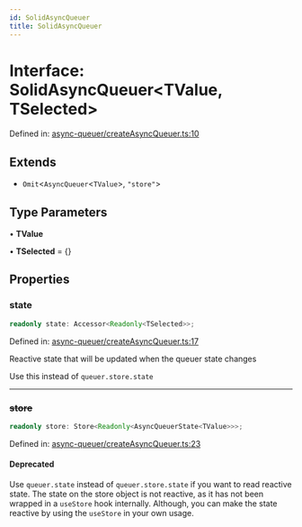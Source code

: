 ```yaml
---
id: SolidAsyncQueuer
title: SolidAsyncQueuer
---
```


<!-- DO NOT EDIT: this page is autogenerated from the type comments -->

# Interface: SolidAsyncQueuer\<TValue, TSelected\>

Defined in: [async-queuer/createAsyncQueuer.ts:10](https://github.com/TanStack/pacer/blob/main/packages/solid-pacer/src/async-queuer/createAsyncQueuer.ts#L10)

## Extends

- `Omit`\<`AsyncQueuer`\<`TValue`\>, `"store"`\>

## Type Parameters

• **TValue**

• **TSelected** = \{\}

## Properties

### state

```ts
readonly state: Accessor<Readonly<TSelected>>;
```

Defined in: [async-queuer/createAsyncQueuer.ts:17](https://github.com/TanStack/pacer/blob/main/packages/solid-pacer/src/async-queuer/createAsyncQueuer.ts#L17)

Reactive state that will be updated when the queuer state changes

Use this instead of `queuer.store.state`

***

### ~~store~~

```ts
readonly store: Store<Readonly<AsyncQueuerState<TValue>>>;
```

Defined in: [async-queuer/createAsyncQueuer.ts:23](https://github.com/TanStack/pacer/blob/main/packages/solid-pacer/src/async-queuer/createAsyncQueuer.ts#L23)

#### Deprecated

Use `queuer.state` instead of `queuer.store.state` if you want to read reactive state.
The state on the store object is not reactive, as it has not been wrapped in a `useStore` hook internally.
Although, you can make the state reactive by using the `useStore` in your own usage.
